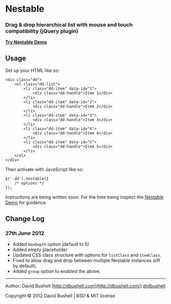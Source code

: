 Nestable
========

### Drag & drop hierarchical list with mouse and touch compatibility (jQuery plugin)

[**Try Nestable Demo**](http://dbushell.github.com/Nestable/)

## Usage

Set up your HTML like so:

    <div class="dd">
        <ol class="dd-list">
            <li class="dd-item" data-id="1">
                <div class="dd-handle">Item 1</div>
            </li>
            <li class="dd-item" data-id="2">
                <div class="dd-handle">Item 2</div>
            </li>
            <li class="dd-item" data-id="3">
                <div class="dd-handle">Item 3</div>
            </li>
            <li class="dd-item" data-id="4">
                <div class="dd-handle">Item 4</div>
            </li>
            <li class="dd-item" data-id="5">
                <div class="dd-handle">Item 5</div>
            </li>
        </ol>
    </div>

Then activate with JavaScript like so:

    $('.dd').nestable({
        /* options */
    });

Instructions are being written soon. For the time being inspect the [Nestable Demo](http://dbushell.github.com/Nestable/) for guidance.

## Change Log

### 27th June 2012

* Added `maxDepth` option (default to 5)
* Added empty placeholder
* Updated CSS class structure with options for `listClass` and `itemClass`.
* Fixed to allow drag and drop between multiple Nestable instances (off by default).
* Added `group` option to enabled the above.

* * *

Author: David Bushell [http://dbushell.com](http://dbushell.com/) [@dbushell](http://twitter.com/dbushell/)

Copyright © 2012 David Bushell | BSD & MIT license
